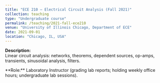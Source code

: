 ```yaml
---
title: "ECE 210 – Electrical Circuit Analysis (Fall 2021)"
collection: teaching
type: "Undergraduate course"
permalink: /teaching/2021-fall-ece210
venue: "University of Illinois Chicago, Department of ECE"
date: 2021-09-01
location: "Chicago, IL, USA"
---
```


**Description:**  
Linear circuit analysis: networks, theorems, dependent sources, op-amps, transients, sinusoidal analysis, filters.  

\*\*Role:\*\* Laboratory Instructor (grading lab reports; holding weekly office hours; undergraduate lab sessions).
